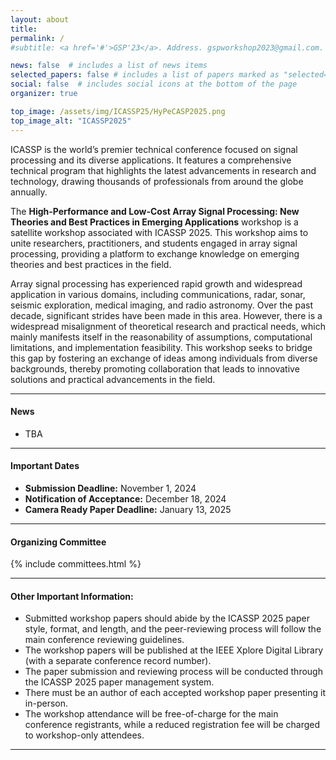 ```yaml
---
layout: about
title: 
permalink: /
#subtitle: <a href='#'>GSP'23</a>. Address. gspworkshop2023@gmail.com. Moto. Etc.

news: false  # includes a list of news items
selected_papers: false # includes a list of papers marked as "selected={true}"
social: false  # includes social icons at the bottom of the page
organizer: true

top_image: /assets/img/ICASSP25/HyPeCASP2025.png
top_image_alt: "ICASSP2025"
---
```


ICASSP is the world’s premier technical conference focused on signal processing and its diverse applications. It features a comprehensive technical program that highlights the latest advancements in research and technology, drawing thousands of professionals from around the globe annually.

The **High-Performance and Low-Cost Array Signal Processing: New Theories and Best Practices in Emerging Applications** workshop is a satellite workshop associated with ICASSP 2025. This workshop aims to unite researchers, practitioners, and students engaged in array signal processing, providing a platform to exchange knowledge on emerging theories and best practices in the field.

Array signal processing has experienced rapid growth and widespread application in various domains, including communications, radar, sonar, seismic exploration, medical imaging, and radio astronomy. Over the past decade, significant strides have been made in this area. However, there is a widespread misalignment of theoretical research and practical needs, which mainly manifests itself in the reasonability of assumptions, computational limitations, and implementation feasibility. This workshop seeks to bridge this gap by fostering an exchange of ideas among individuals from diverse backgrounds, thereby promoting collaboration that leads to innovative solutions and practical advancements in the field.


---
#### News
+ TBA

---
#### Important Dates
+ **Submission Deadline:**  November 1, 2024
+ **Notification of Acceptance:** December 18, 2024
+ **Camera Ready Paper Deadline:** January 13, 2025

---
#### Organizing Committee

{% include committees.html %}

---
#### Other Important Information:
+ Submitted workshop papers should abide by the ICASSP 2025 paper style, format, and length, and the peer-reviewing process will follow the main conference reviewing guidelines. 
+ The workshop papers will be published at the IEEE Xplore Digital Library (with a separate conference record number). 
+ The paper submission and reviewing process will be conducted through the ICASSP 2025 paper management system.
+ There must be an author of each accepted workshop paper presenting it in-person.
+ The workshop attendance will be free-of-charge for the main conference registrants, while a reduced registration fee will be charged to workshop-only attendees.
 

---

